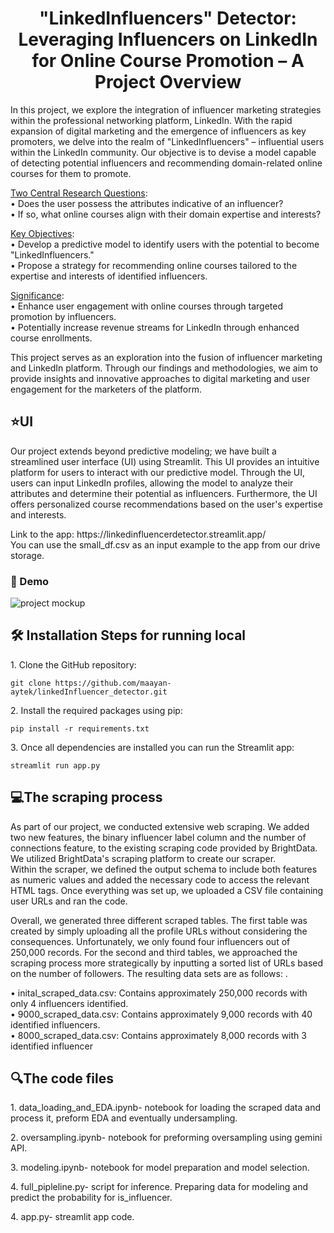 <h1 align="center" id="title">"LinkedInfluencers" Detector: Leveraging Influencers on LinkedIn for Online Course Promotion – A Project Overview</h1>

<p id="description">In this project, we explore the integration of influencer marketing strategies within the professional networking platform, LinkedIn. With the rapid expansion of digital marketing and the emergence of influencers as key promoters, we delve into the realm of "LinkedInfluencers" – influential users within the LinkedIn community. Our objective is to devise a model capable of detecting potential influencers and recommending domain-related online courses for them to promote.</p>

<ins>Two Central Research Questions</ins>:<br>
•	Does the user possess the attributes indicative of an influencer?<br>
•	If so, what online courses align with their domain expertise and interests?<br>

<ins>Key Objectives</ins>:<br>
•	Develop a predictive model to identify users with the potential to become "LinkedInfluencers."<br>
•	Propose a strategy for recommending online courses tailored to the expertise and interests of identified influencers.<br>

<ins>Significance</ins>:<br>
•	Enhance user engagement with online courses through targeted promotion by influencers.<br>
•	Potentially increase revenue streams for LinkedIn through enhanced course enrollments.<br>

This project serves as an exploration into the fusion of influencer marketing and LinkedIn platform. Through our findings and methodologies, we aim to provide insights and innovative approaches to digital marketing and user engagement for the marketers of the platform.

<h2>⭐UI</h2>
<p id="description">Our project extends beyond predictive modeling; we have built a streamlined user interface (UI) using Streamlit. This UI provides an intuitive platform for users to interact with our predictive model. Through the UI, users can input LinkedIn profiles, allowing the model to analyze their attributes and determine their potential as influencers. Furthermore, the UI offers personalized course recommendations based on the user's expertise and interests.</p>
Link to the app: https://linkedinfluencerdetector.streamlit.app/ <br>
You can use the small_df.csv as an input example to the app from our drive storage.
<h3>🚀 Demo</h3>

![project mockup](https://github.com/maayan-aytek/linkedInfluencer_detector/assets/81248290/6bb08045-b492-4acd-99ea-955de5c8c3af)
<h2>🛠️ Installation Steps for running local</h2>

<p>1. Clone the GitHub repository:</p>

```
git clone https://github.com/maayan-aytek/linkedInfluencer_detector.git
```

<p>2. Install the required packages using pip:</p>

```
pip install -r requirements.txt
```

<p>3. Once all dependencies are installed you can run the Streamlit app:</p>

```
streamlit run app.py
```
<h2>💻The scraping process</h2>
<p id="description">As part of our project, we conducted extensive web scraping. We added two new features, the binary influencer label column and the number of connections feature, to the existing scraping code provided by BrightData. We utilized BrightData's scraping platform to create our scraper.<br>Within the scraper, we defined the output schema to include both features as numeric values and added the necessary code to access the relevant HTML tags. Once everything was set up, we uploaded a CSV file containing user URLs and ran the code.</p>
<p id="description">Overall, we generated three different scraped tables. The first table was created by simply uploading all the profile URLs without considering the consequences. Unfortunately, we only found four influencers out of 250,000 records. For the second and third tables, we approached the scraping process more strategically by inputting a sorted list of URLs based on the number of followers. The resulting data sets are as follows: .</p>

•	inital_scraped_data.csv: Contains approximately 250,000 records with only 4 influencers identified.<br>
•	9000_scraped_data.csv: Contains approximately 9,000 records with 40 identified influencers.<br>
•	8000_scraped_data.csv: Contains approximately 8,000 records with 3 identified influencer<br>

<h2>🔍The code files</h2>
<p>1. data_loading_and_EDA.ipynb- notebook for loading the scraped data and process it, preform EDA and eventually undersampling.</p> 
<p>2. oversampling.ipynb- notebook for preforming oversampling using gemini API.</p> 
<p>3. modeling.ipynb- notebook for model preparation and model selection.</p> 
<p>4. full_pipleline.py- script for inference. Preparing data for modeling and predict the probability for is_influencer.</p>
<p>4. app.py- streamlit app code.</p>

